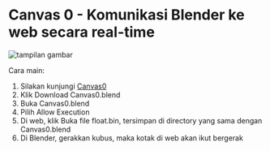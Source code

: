 # Canvas 0 - Komunikasi Blender ke web secara real-time  
![tampilan gambar](gerakkan20%realtime.gif)  

Cara main:
1. Silakan kunjungi [Canvas0](https://angkasamuhammad.github.io/Kumpulan-Content/content/Canvas0/Canvas0.html)
2. Klik Download Canvas0.blend
3. Buka Canvas0.blend
4. Pilih Allow Execution
6. Di web, klik Buka file float.bin, tersimpan di directory yang sama dengan Canvas0.blend
7. Di Blender, gerakkan kubus, maka kotak di web akan ikut bergerak
